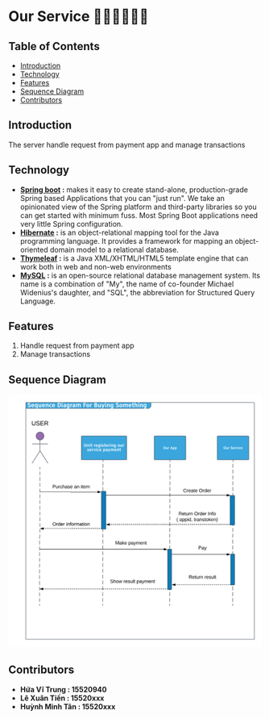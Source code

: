 # Our Service :steam_locomotive::train::train::train::train::train:

## Table of Contents

- [Introduction](#introduction)
- [Technology](#technology)
- [Features](#features)
- [Sequence Diagram](#sequence-diagram)
- [Contributors](#contributors)

## Introduction

The server handle request from payment app and manage transactions

## Technology

- __[Spring boot](http://spring.io/projects/spring-boot) :__ makes it easy to create stand-alone, production-grade Spring based Applications that you can "just run". We take an opinionated view of the Spring platform and third-party libraries so you can get started with minimum fuss. Most Spring Boot applications need very little Spring configuration.
- __[Hibernate](https://o7planning.org/vi/11665/huong-dan-spring-boot-hibernate-va-spring-transaction) :__  is an object-relational mapping tool for the Java programming language. It provides a framework for mapping an object-oriented domain model to a relational database.
- __[Thymeleaf](https://o7planning.org/vi/11545/huong-dan-spring-boot-va-thymeleaf) :__ is a Java XML/XHTML/HTML5 template engine that can work both in web and non-web environments
- __[MySQL](https://www.mysql.com/) :__ is an open-source relational database management system. Its name is a combination of "My", the name of co-founder Michael Widenius's daughter, and "SQL", the abbreviation for Structured Query Language.

## Features
1. Handle request from payment app
2. Manage transactions

## Sequence Diagram

![Image description](assests/Websequencediagram.png)

## Contributors

- **Hứa Vĩ Trung : 15520940**
- **Lê Xuân Tiến : 15520xxx**
- **Huỳnh Minh Tân : 15520xxx**

